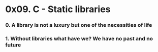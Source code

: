 # 0x09. C - Static libraries

### 0. A library is not a luxury but one of the necessities of life

### 1. Without libraries what have we? We have no past and no future


